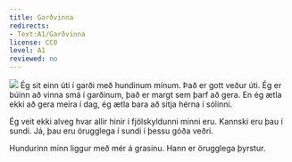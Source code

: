 ```yaml
---
title: Garðvinna
redirects:
- Text:A1/Garðvinna
license: CC0
level: A1
reviewed: no
---
```


<Image src="Þreyttur hundur.jpg" position="right"/>
<Book audio="Garðvinna.mp3">
Ég sit einn úti í garði með hundinum mínum.
Það er gott veður úti.
Ég er búinn að vinna smá í garðinum, það er margt sem þarf að gera.
En ég ætla ekki að gera meira í dag, ég ætla bara að sitja hérna í sólinni.

Ég veit ekki alveg hvar allir hinir í fjölskyldunni minni eru.
Kannski eru þau í sundi.
Já, þau eru örugglega í sundi í þessu góða veðri.

Hundurinn minn liggur með mér á grasinu.
Hann er örugglega þyrstur.
</Book>


